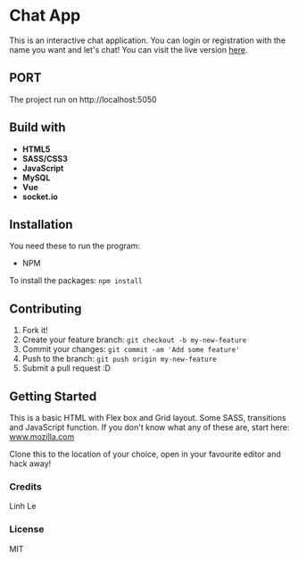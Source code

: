 # Chat App
This is an interactive chat application. You can login or registration with the name you want and let's chat! You can visit the live version [here](https://ll-chat-app1.herokuapp.com/).

## PORT
The project run on http://localhost:5050

## Build with 
* **HTML5**
* **SASS/CSS3**
* **JavaScript**
* **MySQL**
* **Vue**
* **socket.io**

## Installation 
You need these to run the program:

* NPM

To install the packages: `npm install`

## Contributing 

1. Fork it!
2. Create your feature branch: `git checkout -b my-new-feature`
3. Commit your changes: `git commit -am 'Add some feature'`
4. Push to the branch: `git push origin my-new-feature`
5. Submit a pull request :D

## Getting Started
This is a basic HTML with Flex box and Grid layout. Some SASS, transitions and JavaScript function. If you don't know what any of these are, start here: www.mozilla.com

Clone this to the location of your choice, open in your favourite editor and hack away!

### Credits
Linh Le 


### License
MIT